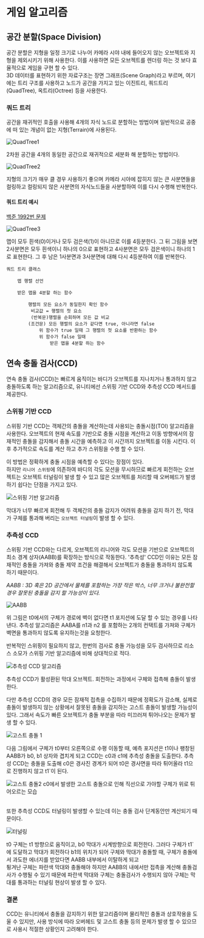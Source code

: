 # 게임 알고리즘

## 공간 분할(Space Division)
공간 분할은 지형을 일정 크기로 나누어 카메라 시야 내에 들어오지 않는 오브젝트와 지형을 제외시키기 위해 사용한다. 이를 사용하면 모든 오브젝트를 렌더링 하는 것 보다 효율적으로 게임을 구현 할 수 있다.   
3D 데이터를 표현하기 위한 자료구조는 장면 그래프(Scene Graph)라고 부르며, 여기에는 트리 구조를 사용하고 노드가 공간을 가지고 있는 이진트리, 쿼드트리(QuadTree), 옥트리(Octree) 등을 사용한다.

### 쿼드 트리
공간을 재귀적인 호출을 사용해 4개의 자식 노드로 분할하는 방법이며 일반적으로 공중에 떠 있는 개념이 없는 지형(Terrain)에 사용된다.

![QuadTree1](algorithm_quadtree1.png)

2차원 공간을 4개의 동일한 공간으로 재귀적으로 세분화 해 분할하는 방법이다.   

![QuadTree2](algorithm_quadtree_2.png)

지형의 크기가 매우 클 경우 사용하기 좋으며 카메라 시야에 잡히지 않는 큰 사분면들을 컬링하고 컬링되지 않은 사분면의 자식노드들을 사분할하여 이를 다시 수행해 반복한다.

#### 쿼드 트리 예시
[백준 1992번 문제](https://www.acmicpc.net/problem/1992)

![QuadTree3](algorithm_quadtree_3.png)

맵이 모두 흰색(0)이거나 모두 검은색(1)이 아니므로 이를 4등분한다. 그 뒤 그림을 보면 2사분면은 모두 흰색이니 하나의 0으로 표현하고 4사분면은 모두 검은색이니 하나의 1로 표현한다.
그 후 남은 1사분면과 3사분면에 대해 다시 4등분하여 이를 반복한다.

```
쿼드 트리 클래스

    맵 행렬 선언

    받은 맵을 4분할 하는 함수

        행렬의 모든 요소가 동일한지 확인 함수
         비교값 = 행렬의 첫 요소
         (반복문)행렬을 순회하며 모든 값 비교
        (조건문) 모든 행렬의 요소가 같다면 true, 아니라면 false
            위 함수가 true 일때 그 행렬의 첫 요소를 반환하는 함수
            위 함수가 false 일때 
                받은 맵을 4분할 하는 함수
```

## 연속 충돌 검사(CCD)

연속 충돌 검사(CCD)는 빠르게 움직이는 바디가 오브젝트를 지나치거나 통과하지 않고 충돌하도록 하는 알고리즘으로, 유니티에선 스위핑 기반 CCD와 추측성 CCD 메서드를 제공한다.

### 스위핑 기반 CCD

스위핑 기반 CCD는 객체간의 충돌을 계산하는데 사용되는 충돌시점(TOI) 알고리즘을 사용한다. 오브젝트의 현재 속도를 기반으로 충돌 시점을 계산하고 이동 방향에서의 잠재적인 충돌을 감지해서 충돌 시간을 예측하고 이 시간까지 오브젝트를 이동 시킨다. 이 후 추가적으로 속도를 계산 하고 추가 스위핑을 수행 할 수 있다.

이 방법은 정확하게 충돌 시점을 예측할 수 있다는 장점이 있다.   
하지만 `리니어 스위핑`에 의존하여 바디의 각도 모션을 무시하므로 <!-- 이게 무슨 소리지? 충돌을 감지할 물체가 회전하는 경우같이 충돌 영역이 달라질 수 있는데 고려하지 않고 리니어 스위핑(직선 경로만 검사) 한다는 건가?-->  빠르게 회전하는 오브젝트는 오브젝트 터널링이 발생 할 수 있고 많은 오브젝트를 처리할 때 오버헤드가 발생하기 쉽다는 단점을 가지고 있다.

![스위핑 기반 알고리즘](SpeculativeCCD1.gif) <br>

막대가 너무 빠르게 회전해 두 객체간의 충돌 감지가 어려워 충돌을 감지 하기 전, 막대가 구체를 통과해 버리는 `오브젝트 터널링`이 발생 할 수 있다. <br>
<!-- 막대가 너무 빠르게 회전해서 충돌 영역이 달라지니까 막대와 구체의 충돌영역을 계산해야 하는데 직선 경로만을 검사해서 이미 통과한 판정이 나와버린건가? -->

### 추측성 CCD 

스위핑 기반 CCD와는 다르게, 오브젝트의 리니어와 각도 모션을 기반으로 오브젝트의 최소 경계 상자(AABB)를 확장하는 방식으로 작동한다. '추측성' CCD인 이유는 모든 잠재적인 충돌을 가져와 충돌 제약 조건을 해결해서 오브젝트가 충돌을 통과하지 않도록 하기 때문이다.

 *AABB : 3D 혹은 2D 공간에서 물체를 포함하는 가장 작은 박스, 너무 크거나 불완전할 경우 잘못된 충돌을 감지 할 가능성이 있다.*


![AABB](SpeculativeCCD2.png)

위 그림은 t0에서의 구체가 경로에 벽이 없다면 t1 포지션에 도달 할 수 있는 경우를 나타낸다. 추측성 알고리즘은 AABA를 n1과 n2 를 포함하는 2개의 컨택트를 가져와 구체가 벽면을 통과하지 않도록 유지하는것을 요청한다.   <!-- 이부분에 대한 추가설명을 찾지 못했다. 잘 이해가 가지 않음-->

반복적인 스위핑이 필요하지 않고, 한번의 검사로 충돌 가능성을 모두 검사하므로 리소스 소모가 스위핑 기반 알고리즘에 비해 상대적으로 적다.

![추측성 CCD 알고리즘](SpeculativeCCD3.gif) <br>

추측성  CCD가 활성환된 막대 오브젝트. 회전하는 과정에서 구체와 접촉해 충돌이 발생한다. <!-- 프레임단위로 뜯어봤는데 충돌이 안일어난다.. 충돌판정이 보이는것보다 큰가..? 뒤의 고스트 충돌을 말한거라면 이해가 되긴 하지만 -->

다만 추측성 CCD의 경우 모든 잠재적 접촉을 수집하기 때문에 정확도가 감소해, 실제로 충돌이 발생하지 않는 상황에서 잘못된 충돌을 감지하는 고스트 충돌이 발생할 가능성이 있다. 그래서 속도가 빠른 오브젝트가 충돌 부분을 따라 미끄러져 튀어나오는 문제가 발생 할 수 있다.

![고스트 충돌 1](SpeculativeCCD4.png) <br>

다음 그림에서 구체가 t0부터 오른쪽으로 수평 이동할 때, 예측 포지션은 t1이나 팽창된 AABB가 b0, b1 상자와 겹치게 되고 CCD는  c0과 c1에 추측성 충돌을 도출한다. <!-- 여기서부터 이해도 애매함--> 추측성 CCD는 충돌을 도출해 c0은 경사진 경계가 되어 t0은 경사면을 따라 튀어올라 t1으로 진행하지 않고 t1`이 된다.

![고스트 충돌2](SpeculativeCCD5.gif)
c0에서 발생한 고스트 충돌으로 인해 직선으로 가야할 구체가 위로 튀어오르는 모습<br><br>



또한 추측성 CCD도 터널링이 발생할 수 있는데 이는 충돌 검사 단계동안만 계산되기 때문이다.

![터널링](SpeculativeCCD6.png)

t0 구체는 t1 방향으로 움직이고, b0 막대가 시계방향으로 회전한다. 그러다 구체가 t1`에 도달하고 막대가 회전하다 b1의 위치가 되어 구체와 막대가 충돌할 때, 구체가 충돌에서 과도한 에너지를 받았다면 AABB 내부에서 이탈하게 되고   
튕겨난 구체는 파란색 막대와 충돌해야 하지만 AABB의 내에서만 접촉을 계산해 충돌검사가 수행될 수 있기 때문에 파란색 막대와 구체는 충돌검사가 수행되지 않아 구체는 막대를 통과하는 터널링 현상이 발생 할 수 있다.

### 결론
CCD는 유니티에서 충돌을 감지하기 위한 알고리즘이며 물리적인 충돌과 상호작용을 도울 수 있지만, 사용 방식에 따라 오버헤드 및 고스트 충돌 등의 문제가 발생 할 수 있으므로 사용시 적절한 상황인지 고려해야 한다.